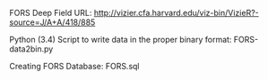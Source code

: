 FORS Deep Field URL:
http://vizier.cfa.harvard.edu/viz-bin/VizieR?-source=J/A+A/418/885

Python (3.4) Script to write data in the proper binary format:
FORS-data2bin.py

Creating FORS Database:
FORS.sql